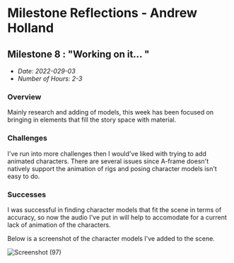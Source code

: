 # Milestone Reflections - Andrew Holland #

## Milestone 8 : "Working on it... " ##
 - _Date: 2022-029-03_
 - _Number of Hours: 2-3_

 ### Overview ###
 
 Mainly research and adding of models, this week has been focused on bringing in elements that fill the story space with material.
 
 ### Challenges ###
 
 I've run into more challenges then I would've liked with trying to add animated characters. There are several issues since A-frame doesn't natively support the
 animation of rigs and posing character models isn't easy to do.
 
 ### Successes ###
 
 I was successful in finding character models that fit the scene in terms of accuracy, so now the audio I've put in will help to accomodate for a current lack of
 animation of the characters.
 
 Below is a screenshot of the character models I've added to the scene.
 
![Screenshot (97)](https://user-images.githubusercontent.com/48802350/160735710-2b27defc-d1eb-4896-a669-b30327a11838.png)
